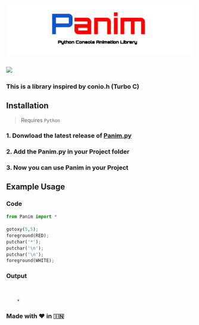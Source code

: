 ## <img src="Panim.svg"/> 
### <img src="https://img.shields.io/github/license/mashape/apistatus.svg?longCache=true&style=for-the-badge"/> 
### This is a library inspired by conio.h (Turbo C)

## Installation
> Requires `Python`
### 1. Donwload the latest release of [Panim.py](https://github.com/archanpatkar/Panim/releases/tag/0.1)
### 2. Add the Panim.py in your Project folder
### 3. Now you can use Panim in your Project

## Example Usage
### Code
```python
from Panim import *

gotoxy(5,5);
foreground(RED);
putchar('*');
putchar('\n');
putchar('\n');
foreground(WHITE);
```
### Output
```


    *
```
### Made with ❤️ in  🇮🇳
